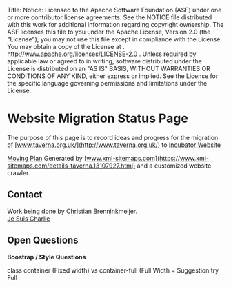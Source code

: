 Title:
Notice:    Licensed to the Apache Software Foundation (ASF) under one
           or more contributor license agreements.  See the NOTICE file
           distributed with this work for additional information
           regarding copyright ownership.  The ASF licenses this file
           to you under the Apache License, Version 2.0 (the
           "License"); you may not use this file except in compliance
           with the License.  You may obtain a copy of the License at
           .
             http://www.apache.org/licenses/LICENSE-2.0
           .
           Unless required by applicable law or agreed to in writing,
           software distributed under the License is distributed on an
           "AS IS" BASIS, WITHOUT WARRANTIES OR CONDITIONS OF ANY
           KIND, either express or implied.  See the License for the
           specific language governing permissions and limitations
           under the License.

Website Migration Status Page
=============================

The purpose of this page is to record ideas and progress for the migration of [www.taverna.org.uk/](http://www.taverna.org.uk/) to [Incubator Website](http://taverna.incubator.apache.org/)

[Moving Plan](sitemap) Generated by [www.xml-sitemaps.com](https://www.xml-sitemaps.com/details-taverna.13107927.html) and a customized website crawler.

Contact
-------

Work being done by Christian Brenninkmeijer. 
<br>[Je Suis Charlie](http://en.wikipedia.org/wiki/Je_suis_Charlie)

Open Questions
--------------

**Boostrap / Style Questions**

class container (Fixed width) vs container-full (Full Width = Suggestion try Full

